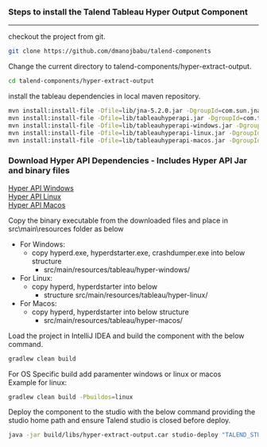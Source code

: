 ### Steps to install the Talend Tableau Hyper Output Component
---

checkout the project from git.
```sh 
git clone https://github.com/dmanojbabu/talend-components
```

Change the current directory to talend-components/hyper-extract-output.
```sh
cd talend-components/hyper-extract-output
```

install the tableau dependencies in local maven repository.
```sh
mvn install:install-file -Dfile=lib/jna-5.2.0.jar -DgroupId=com.sun.jna -DartifactId=jna -Dversion=5.2.0 -Dpackaging=jar
mvn install:install-file -Dfile=lib/tableauhyperapi.jar -DgroupId=com.tableau -DartifactId=tableauhyperapi -Dversion=6.0.0.10309 -Dpackaging=jar
mvn install:install-file -Dfile=lib/tableauhyperapi-windows.jar -DgroupId=com.tableau -DartifactId=tableauhyperapi-windows -Dversion=6.0.0.10309 -Dpackaging=jar
mvn install:install-file -Dfile=lib/tableauhyperapi-linux.jar -DgroupId=com.tableau -DartifactId=tableauhyperapi-linux -Dversion=6.0.0.10309 -Dpackaging=jar
mvn install:install-file -Dfile=lib/tableauhyperapi-macos.jar -DgroupId=com.tableau -DartifactId=tableauhyperapi-macos -Dversion=6.0.0.10309 -Dpackaging=jar
```

### Download Hyper API Dependencies - Includes Hyper API Jar and binary files   
[Hyper API Windows](https://downloads.tableau.com/tssoftware/tableauhyperapi-java-windows-x86_64-release-hyperapi_release_6.0.0.10309.rf8b2e5f7.zip)   
[Hyper API Linux](https://downloads.tableau.com/tssoftware/tableauhyperapi-java-linux-x86_64-release-hyperapi_release_6.0.0.10309.rf8b2e5f7.zip)   
[Hyper API Macos](https://downloads.tableau.com/tssoftware/tableauhyperapi-java-macos-x86_64-release-hyperapi_release_6.0.0.10309.rf8b2e5f7.zip)   

Copy the binary executable from the downloaded files and place in src\main\resources folder as below

- For Windows:       
    - copy hyperd.exe, hyperdstarter.exe, crashdumper.exe into below structure   
      - src/main/resources/tableau/hyper-windows/
- For Linux:  
    - copy hyperd, hyperdstarter into below  
      - structure src/main/resources/tableau/hyper-linux/
- For Macos:  
    - copy hyperd, hyperdstarter into below structure  
      - src/main/resources/tableau/hyper-macos/


Load the project in IntelliJ IDEA and build the component with the below command.
```sh
gradlew clean build
```
For OS Specific build add paramenter windows or linux or macos  
Example for linux:  
```sh
gradlew clean build -Pbuildos=linux
```


Deploy the component to the studio with the below command providing the studio home path and ensure Talend studio is closed before deploy.
```sh
java -jar build/libs/hyper-extract-output.car studio-deploy "TALEND_STUDIO_HOME"
```
